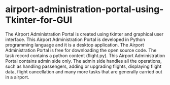 # airport-administration-portal-using-Tkinter-for-GUI
The Airport Administration Portal is created using tkinter and graphical user interface. This Airport Administration Portal is developed in Python programming language and it is a desktop application. The Airport Administration Portal is free for downloading the open source code. The task record contains a python content (flight.py). This Airport Administration Portal contains admin side only. The admin side handles all the operations, such as handling passengers, adding or upgrading flights, displaying flight data, flight cancellation and many more tasks that are generally carried out in a airport.
